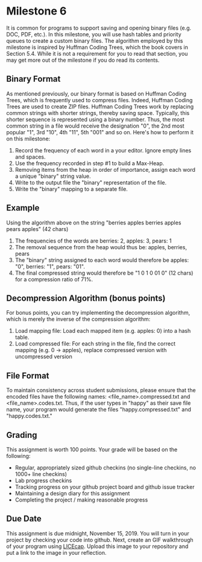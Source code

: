 # Milestone 6
It is common for programs to support saving and opening binary files (e.g. DOC, PDF, etc.).  In this milestone, you will use hash tables and priority queues to create a custom binary files.  The algorithm employed by this milestone is inspired by Huffman Coding Trees, which the book covers in Section 5.4.  While it is not a requirement for you to read that section, you may get more out of the milestone if you do read its contents.

## Binary Format
As mentioned previously, our binary format is based on Huffman Coding Trees, which is frequently used to compress files.  Indeed, Huffman Coding Trees are used to create ZIP files.  Huffman Coding Trees work by replacing common strings with shorter strings, thereby saving space.  Typically, this shorter sequence is represented using a binary number.  Thus, the most common string in a file would receive the designation "0", the 2nd most popular "1", 3rd "10", 4th "11", 5th "001" and so on.  Here's how to perform it on this milestone:

1.	Record the frequency of each word in a your editor.  Ignore empty lines and spaces.
2.	Use the frequency recorded in step #1 to build a Max-Heap.  
3.	Removing items from the heap in order of importance, assign each word a unique "binary" string value.  
4.	Write to the output file the "binary" representation of the file.
5.	Write the "binary" mapping to a separate file.

## Example
Using the algorithm above on the string "berries apples berries apples pears apples" (42 chars)

1.	The frequencies of the words are berries: 2, apples: 3, pears: 1
2.	The removal sequence from the heap would thus be: apples, berries, pears
3.	The "binary" string assigned to each word would therefore be apples: "0", berries: "1", pears: "01".
4.	The final compressed string would therefore be "1 0 1 0 01 0" (12 chars) for a compression ratio of 71%.

## Decompression Algorithm (bonus points)
For bonus points, you can try implementing the decompression algorithm, which is merely the inverse of the compression algorithm:

1.	Load mapping file: Load each mapped item (e.g. apples: 0) into a hash table.
2.	Load compressed file: For each string in the file, find the correct mapping (e.g. 0 -> apples), replace compressed version with uncompressed version

## File Format
To maintain consistency across student submissions, please ensure that the encoded files have the following names: &lt;file_name&gt;.compressed.txt and &lt;file_name&gt;.codes.txt.  Thus, if the user types in "happy" as their save file name, your program would generate the files "happy.compressed.txt" and "happy.codes.txt."  

## Grading
This assignment is worth 100 points.  Your grade will be based on the following:
* Regular, appropriately sized github checkins (no single-line checkins, no 1000+ line checkins)
* Lab progress checkins
* Tracking progress on your github project board and github issue tracker
* Maintaining a design diary for this assignment
* Completing the project / making reasonable progress

## Due Date
This assignment is due midnight, November 15, 2019.  You will turn in your project by checking your code into github.  Next, create an GIF walkthrough of your program using [LICEcap](https://forum.lumberhacks.org/viewtopic.php?f=10&t=9).  Upload this image to your repository and put a link to the image in your reflection. 
